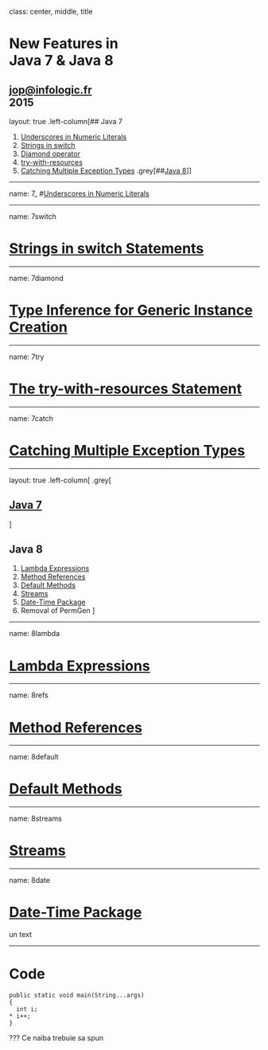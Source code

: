 class: center, middle, title
# New Features in<br>Java 7 & Java 8

[jop@infologic.fr](mailto:jop@infologic.fr)<br>2015
---
layout: true
.left-column[## Java 7
1. [Underscores in Numeric Literals](#7_)
1. [Strings in switch](#7switch)
1. [Diamond operator](#7diamond)
1. [try-with-resources](#7try)
1. [Catching Multiple Exception Types](#7catch)
.grey[##[Java 8](#8lambda)]]
---
name: 7_
#[Underscores in Numeric Literals](http://docs.oracle.com/javase/7/docs/technotes/guides/language/underscores-literals.html)

---
name: 7switch
# [Strings in switch Statements](http://docs.oracle.com/javase/7/docs/technotes/guides/language/strings-switch.html)

---
name: 7diamond
# [Type Inference for Generic Instance Creation](http://docs.oracle.com/javase/7/docs/technotes/guides/language/type-inference-generic-instance-creation.html)

---
name: 7try
# [The try-with-resources Statement](http://docs.oracle.com/javase/7/docs/technotes/guides/language/try-with-resources.html)

---
name: 7catch
# [Catching Multiple Exception Types](http://docs.oracle.com/javase/7/docs/technotes/guides/language/catch-multiple.html)

---
layout: true
.left-column[
.grey[
## [Java 7](#7_)
]
## Java 8
1. [Lambda Expressions](#8lambda)
1. [Method References](#8refs)
1. [Default Methods](#8default)
1. [Streams](#8streams)
1. [Date-Time Package](#8date)
1. Removal of PermGen
]

---
name: 8lambda
# [Lambda Expressions](http://docs.oracle.com/javase/tutorial/java/javaOO/lambdaexpressions.html)

---
name: 8refs
# [Method References](http://docs.oracle.com/javase/tutorial/java/javaOO/methodreferences.html)

---
name: 8default
# [Default Methods](http://docs.oracle.com/javase/tutorial/java/IandI/defaultmethods.html)

---
name: 8streams
# [Streams](http://docs.oracle.com/javase/8/docs/technotes/guides/language/lambda_api_jdk8.html)

---
name: 8date
# [Date-Time Package](http://docs.oracle.com/javase/8/docs/technotes/guides/datetime/index.html)
un text

---

# Code
```
public static void main(String...args)
{
  int i;
* i++;
}
```

???
Ce naiba trebuie sa spun
